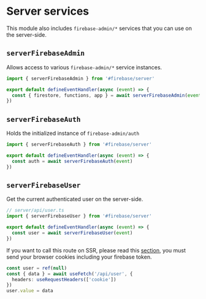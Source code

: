 # Server services

This module also includes `firebase-admin/*` services that you can use on the server-side.

## `serverFirebaseAdmin`
Allows access to various `firebase-admin/*` service instances.

```ts
import { serverFirebaseAdmin } from '#firebase/server'

export default defineEventHandler(async (event) => {
  const { firestore, functions, app } = await serverFirebaseAdmin(event)
})

```

## `serverFirebaseAuth`
Holds the initialized instance of `firebase-admin/auth`
```ts
import { serverFirebaseAuth } from '#firebase/server'

export default defineEventHandler(async (event) => {
  const auth = await serverFirebaseAuth(event)
})
```

## `serverFirebaseUser`
Get the current authenticated user on the server-side.
```ts
// server/api/user.ts
import { serverFirebaseUser } from '#firebase/server'

export default defineEventHandler(async (event) => {
  const user = await serverFirebaseUser(event)
})
```

If you want to call this route on SSR, please read this [section](https://v3.nuxtjs.org/getting-started/data-fetching/#isomorphic-fetch-and-fetch), you must send your browser cookies including your firebase token.

```ts
const user = ref(null)
const { data } = await useFetch('/api/user', {
  headers: useRequestHeaders(['cookie'])
})
user.value = data
```
